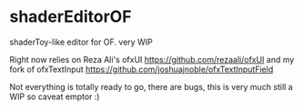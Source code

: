 shaderEditorOF
==============

shaderToy-like editor for OF. very WIP

Right now relies on Reza Ali's ofxUI https://github.com/rezaali/ofxUI and my fork of ofxTextInput https://github.com/joshuajnoble/ofxTextInputField

Not everything is totally ready to go, there are bugs, this is very much still a WIP so caveat emptor :)
